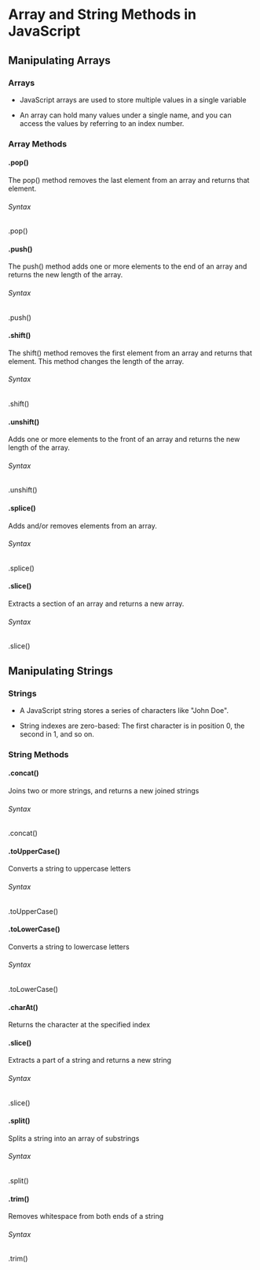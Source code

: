 # Array and String Methods in JavaScript

## Manipulating Arrays
### Arrays
- JavaScript arrays are used to store multiple values in a single variable

- An array can hold many values under a single name, and you can access the values by referring to an index number.

### Array Methods
#### .pop()
The pop() method removes the last element from an array and returns that element.

###### Syntax
.pop()

#### .push()
The push() method adds one or more elements to the end of an array and returns the new length of the array.

###### Syntax
.push()

#### .shift()
The shift() method removes the first element from an array and returns that element. This method changes the length of the array.

###### Syntax
.shift()

#### .unshift()
Adds one or more elements to the front of an array and returns the new length of the array.

###### Syntax
.unshift()

#### .splice()
Adds and/or removes elements from an array.

###### Syntax
.splice()

#### .slice()
Extracts a section of an array and returns a new array.

###### Syntax
.slice()

## Manipulating Strings
### Strings
- A JavaScript string stores a series of characters like "John Doe".

- String indexes are zero-based: The first character is in position 0, the second in 1, and so on.

### String Methods

#### .concat()
Joins two or more strings, and returns a new joined strings

###### Syntax
.concat()

#### .toUpperCase()
Converts a string to uppercase letters

###### Syntax
.toUpperCase()

#### .toLowerCase()
Converts a string to lowercase letters

###### Syntax
.toLowerCase()

#### .charAt()
Returns the character at the specified index

#### .slice()
Extracts a part of a string and returns a new string

###### Syntax
.slice()

#### .split()
Splits a string into an array of substrings

###### Syntax
.split()

#### .trim()
Removes whitespace from both ends of a string

###### Syntax
.trim()
